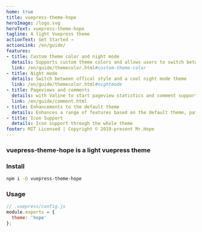 ```yaml
---
home: true
title: vuepress-theme-hope
heroImage: /logo.svg
heroText: vuepress-theme-hope
tagline: A light Vuepress theme
actionText: Get Started →
actionLink: /en/guide/
features:
- title: Custom theme color and night mode
  details: Supports custom theme colors and allows users to switch between preset theme colors
  link: /en/guide/themecolor.html#custom-theme-color
- title: Night mode
  details: Switch between offical style and a cool night mode theme
  link: /en/guide/themecolor.html#nightmode
- title: Pageviews and comments
  details: with Valine to start pageview statistics and comment support
  link: /en/guide/comment.html
- title: Enhancements to the default theme
  details: Enhances a range of features based on the default theme, path navigation, footer support, author display, etc.
- title: Icon Support
  details: Icon support through the whole theme
footer: MIT Licensed | Copyright © 2019-present Mr.Hope
---
```


### vuepress-theme-hope is a light vuepress theme

### Install

```bash
npm i -D vuepress-theme-hope
```

### Usage

```js
// .vuepress/config.js
module.exports = {
  theme: 'hope'
};
```
